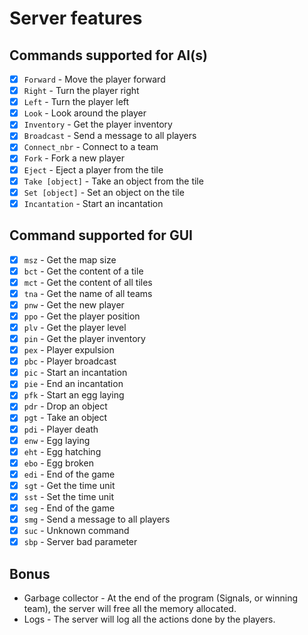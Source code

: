 # Server features

## Commands supported for AI(s)

- [X] `Forward` - Move the player forward
- [X] `Right` - Turn the player right
- [X] `Left` - Turn the player left
- [X] `Look` - Look around the player
- [X] `Inventory` - Get the player inventory
- [X] `Broadcast` - Send a message to all players
- [X] `Connect_nbr` - Connect to a team
- [X] `Fork` - Fork a new player
- [X] `Eject` - Eject a player from the tile
- [X] `Take [object]` - Take an object from the tile
- [X] `Set [object]` - Set an object on the tile
- [X] `Incantation` - Start an incantation

## Command supported for GUI

- [X] `msz` - Get the map size
- [X] `bct` - Get the content of a tile
- [X] `mct` - Get the content of all tiles
- [X] `tna` - Get the name of all teams
- [X] `pnw` - Get the new player
- [X] `ppo` - Get the player position
- [X] `plv` - Get the player level
- [X] `pin` - Get the player inventory
- [X] `pex` - Player expulsion
- [X] `pbc` - Player broadcast
- [X] `pic` - Start an incantation
- [X] `pie` - End an incantation
- [X] `pfk` - Start an egg laying
- [X] `pdr` - Drop an object
- [X] `pgt` - Take an object
- [X] `pdi` - Player death
- [X] `enw` - Egg laying
- [X] `eht` - Egg hatching
- [X] `ebo` - Egg broken
- [X] `edi` - End of the game
- [X] `sgt` - Get the time unit
- [X] `sst` - Set the time unit
- [X] `seg` - End of the game
- [X] `smg` - Send a message to all players
- [X] `suc` - Unknown command
- [X] `sbp` - Server bad parameter

## Bonus

 - Garbage collector - At the end of the program (Signals, or winning team), the server will free all the memory allocated.
 - Logs - The server will log all the actions done by the players.
